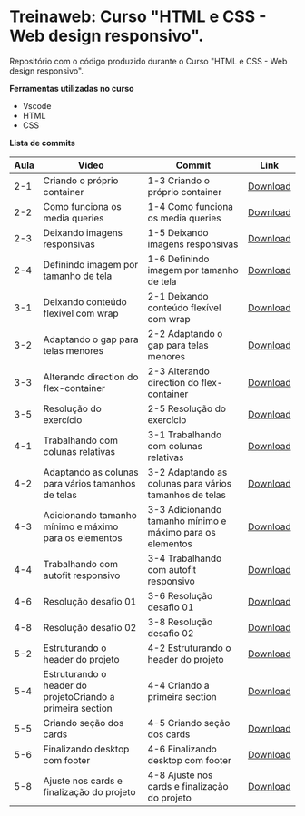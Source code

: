 # Treinaweb: Curso "HTML e CSS - Web design responsivo".

Repositório com o código produzido durante o  Curso "HTML e CSS - Web design responsivo".

**Ferramentas utilizadas no curso**

 - Vscode
 - HTML
 - CSS


**Lista de commits**

Aula | Video | Commit | Link
------ | ------ | ------ | ------
2-1 | Criando o próprio container| 1-3 Criando o próprio container | [Download](https://github.com/treinaweb/html-e-css-web-design-responsivo/archive/a6ed92c968945b6186329cd6841753038433c04f.zip)
2-2| Como funciona os media queries| 1-4 Como funciona os media queries | [Download](https://github.com/treinaweb/html-e-css-web-design-responsivo/archive/72eb8306480d9909e95e54ed09cde75479254194.zip)
2-3| Deixando imagens responsivas| 1-5 Deixando imagens responsivas | [Download](https://github.com/treinaweb/html-e-css-web-design-responsivo/archive/8269ffe497c37fd44c68647f6c79cc7146f72088.zip)
2-4| Definindo imagem por tamanho de tela| 1-6 Definindo imagem por tamanho de tela | [Download](https://github.com/treinaweb/html-e-css-web-design-responsivo/archive/619743ed83ddb2d4b414e58bf71fb82d6883c076.zip)
3-1| Deixando conteúdo flexível com wrap| 2-1 Deixando conteúdo flexível com wrap | [Download](https://github.com/treinaweb/html-e-css-web-design-responsivo/archive/e771ddb8c0d6c1d64c3656a8d33a302b62fca6bf.zip)
3-2| Adaptando o gap para telas menores| 2-2 Adaptando o gap para telas menores | [Download](https://github.com/treinaweb/html-e-css-web-design-responsivo/archive/3f8a1a8b11ed2c27e4b15115d3e0908332a17e04.zip)
3-3| Alterando direction do flex-container| 2-3 Alterando direction do flex-container | [Download](https://github.com/treinaweb/html-e-css-web-design-responsivo/archive/31d58f57938086f7df2fd6421b50ead9e861c27f.zip)
3-5| Resolução do exercício| 2-5 Resolução do exercício | [Download](https://github.com/treinaweb/html-e-css-web-design-responsivo/archive/79215dbd729d77474a103fa4e54fe4e269d3614d.zip)
4-1| Trabalhando com colunas relativas| 3-1 Trabalhando com colunas relativas | [Download](https://github.com/treinaweb/html-e-css-web-design-responsivo/archive/6fe83f8c1c9ec9f69d605a786e8582bb7aa67e28.zip)
4-2| Adaptando as colunas para vários tamanhos de telas| 3-2 Adaptando as colunas para vários tamanhos de telas | [Download](https://github.com/treinaweb/html-e-css-web-design-responsivo/archive/01928308b5cce2c44cb0bc3e2690bcdd00cf2716.zip)
4-3| Adicionando tamanho mínimo e máximo para os elementos| 3-3 Adicionando tamanho mínimo e máximo para os elementos | [Download](https://github.com/treinaweb/html-e-css-web-design-responsivo/archive/42b2d47e2858a4c9987f96211a245790c3a93b2c.zip)
4-4| Trabalhando com autofit responsivo| 3-4 Trabalhando com autofit responsivo | [Download](https://github.com/treinaweb/html-e-css-web-design-responsivo/archive/f9b672a0e0859117b534bdd1003f66525b3d74fd.zip)
4-6| Resolução desafio 01| 3-6 Resolução desafio 01 | [Download](https://github.com/treinaweb/html-e-css-web-design-responsivo/archive/ad9cd5e1c08c6fa8693083e210d87457a78b5bf2.zip)
4-8| Resolução desafio 02| 3-8 Resolução desafio 02 | [Download](https://github.com/treinaweb/html-e-css-web-design-responsivo/archive/079fa63eccf02722f8e16603779008214f8ac725.zip)
5-2| Estruturando o header do projeto| 4-2 Estruturando o header do projeto | [Download](https://github.com/treinaweb/html-e-css-web-design-responsivo/archive/bb7cc3e1fcb76da8a9dbfaa9766aabc6add5ca84.zip)
5-4| Estruturando o header do projetoCriando a primeira section| 4-4 Criando a primeira section | [Download](https://github.com/treinaweb/html-e-css-web-design-responsivo/archive/e1c10feb2c6c49b844a0800547d4dcbb07eafdd7.zip)
5-5| Criando seção dos cards| 4-5 Criando seção dos cards | [Download](https://github.com/treinaweb/html-e-css-web-design-responsivo/archive/b0f31b4e96b553295dcae5374ef9e553cb24e85f.zip)
5-6| Finalizando desktop com footer | 4-6 Finalizando desktop com footer | [Download](https://github.com/treinaweb/html-e-css-web-design-responsivo/archive/d5fda35de12b11e558ad0c45e837586b42984f0a.zip)
5-8| Ajuste nos cards e finalização do projeto| 4-8 Ajuste nos cards e finalização do projeto | [Download](https://github.com/treinaweb/html-e-css-web-design-responsivo/archive/5cac9da0e50ba80537164af90ea9b7f1ceed9e07.zip)
